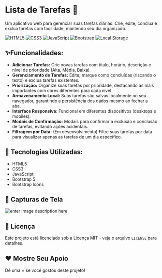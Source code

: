 
# Lista de Tarefas 📝

Um aplicativo web para gerenciar suas tarefas diárias. Crie, edite, conclua e exclua tarefas com facilidade, mantendo seu dia organizado.

[![HTML5](https://img.shields.io/badge/HTML5-E34F26?style=for-the-badge&logo=html5&logoColor=white)](https://www.w3.org/html/)
[![CSS3](https://img.shields.io/badge/CSS3-1572B6?style=for-the-badge&logo=css3&logoColor=white)](https://www.w3.org/Style/CSS/)
[![JavaScript](https://img.shields.io/badge/JavaScript-F7DF1E?style=for-the-badge&logo=javascript&logoColor=black)](https://developer.mozilla.org/en-US/docs/Web/JavaScript)
[![Bootstrap](https://img.shields.io/badge/Bootstrap-563D7C?style=for-the-badge&logo=bootstrap&logoColor=white)](https://getbootstrap.com/)
[![Local Storage](https://img.shields.io/badge/Local%20Storage-black?style=for-the-badge&logo=data:image/png;base64,iVBORw0KGgoAAAANSUhEUgAAAAUAAAAFCAYAAACNbyblAAAAHElEQVQI12P4//8/w38GIAXDIBKE0DHxgljNBAAO9TXL0Y4OHwAAAABJRU5ErkJggg==)](https://developer.mozilla.org/en-US/docs/Web/API/Window/localStorage)


## ✨Funcionalidades:

* **Adicionar Tarefas:** Crie novas tarefas com título, horário, descrição e nível de prioridade (Alta, Média, Baixa).
* **Gerenciamento de Tarefas:** Edite, marque como concluídas (riscando o texto) e exclua tarefas existentes.
* **Priorização:** Organize suas tarefas por prioridade, destacando as mais importantes com cores diferentes para cada nível.
* **Armazenamento Local:** Suas tarefas são salvas localmente no seu navegador, garantindo a persistência dos dados mesmo ao fechar a aba.
* **Interface Responsiva:** Funcional em diferentes dispositivos (desktops e mobiles).
* **Modais de Confirmação:** Modais para confirmar a exclusão e conclusão de tarefas, evitando ações acidentais.
* **Filtragem por Data:** (Em desenvolvimento) Filtre suas tarefas por data para visualizar apenas as tarefas de um dia específico.


## 🚀 Tecnologias Utilizadas:

* HTML5
* CSS3
* JavaScript
* Bootstrap 5
* Bootstrap Icons

## 📸 Capturas de Tela

  ![enter image description here](./.gitassets/pc_01)
  
## 📜 Licença

Este projeto está licenciado sob a Licença MIT - veja o arquivo `LICENSE` para detalhes.

## ❤️ Mostre Seu Apoio

Dê uma ⭐️ se você gostou deste projeto!